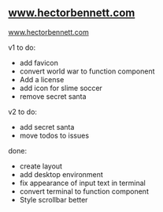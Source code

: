 ## www.hectorbennett.com

www.hectorbennett.com

v1 to do:

- add favicon
- convert world war to function component
- Add a license
- add icon for slime soccer
- remove secret santa

v2 to do:

- add secret santa
- move todos to issues

done:

- create layout
- add desktop environment
- fix appearance of input text in terminal
- convert terminal to function component
- Style scrollbar better
